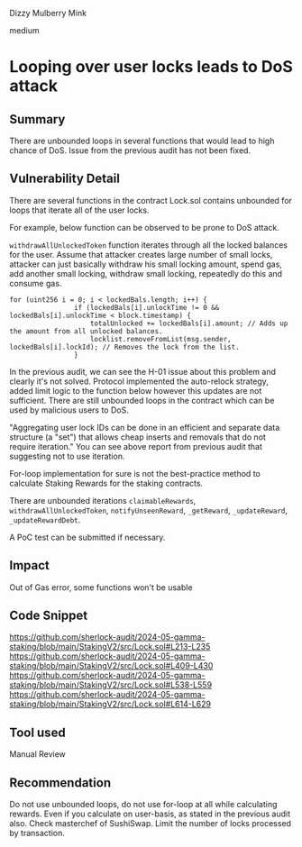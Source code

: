 Dizzy Mulberry Mink

medium

# Looping over user locks leads to DoS attack

## Summary
There are unbounded loops in several functions that would lead to high chance of DoS. Issue from the previous audit has not been fixed.

## Vulnerability Detail
There are several functions in the contract Lock.sol contains unbounded for loops that iterate all of the user locks.

For example, below function can be observed to be prone to DoS attack.

`withdrawAllUnlockedToken` function iterates through all the locked balances for the user. Assume that attacker creates large number of small locks, attacker can just basically withdraw his small locking amount, spend gas, add another small locking, withdraw small locking, repeatedly do this and consume gas.
```solidity
for (uint256 i = 0; i < lockedBals.length; i++) {
                if (lockedBals[i].unlockTime != 0 && lockedBals[i].unlockTime < block.timestamp) {
                    totalUnlocked += lockedBals[i].amount; // Adds up the amount from all unlocked balances.
                    locklist.removeFromList(msg.sender, lockedBals[i].lockId); // Removes the lock from the list.
                }
```
In the previous audit, we can see the H-01 issue about this problem and clearly it's not solved. Protocol implemented the auto-relock strategy, added limit logic to the function below however this updates are not sufficient. There are still unbounded loops in the contract which can be used by malicious users to DoS.

"Aggregating user lock IDs can be done in an efficient and separate data structure (a "set") that allows cheap inserts and removals that do not require iteration."
You can see above report from previous audit that suggesting not to use iteration.

For-loop implementation for sure is not the best-practice method to calculate Staking Rewards for the staking contracts.

There are unbounded iterations `claimableRewards`, `withdrawAllUnlockedToken`, `notifyUnseenReward`, `_getReward`, `_updateReward`, `_updateRewardDebt`.

A PoC test can be submitted if necessary.

## Impact
Out of Gas error, some functions won't be usable

## Code Snippet
https://github.com/sherlock-audit/2024-05-gamma-staking/blob/main/StakingV2/src/Lock.sol#L213-L235
https://github.com/sherlock-audit/2024-05-gamma-staking/blob/main/StakingV2/src/Lock.sol#L409-L430
https://github.com/sherlock-audit/2024-05-gamma-staking/blob/main/StakingV2/src/Lock.sol#L538-L559
https://github.com/sherlock-audit/2024-05-gamma-staking/blob/main/StakingV2/src/Lock.sol#L614-L629
## Tool used

Manual Review

## Recommendation
Do not use unbounded loops, do not use for-loop at all while calculating rewards. Even if you calculate on user-basis, as stated in the previous audit also.
Check masterchef of SushiSwap.
Limit the number of locks processed by transaction.